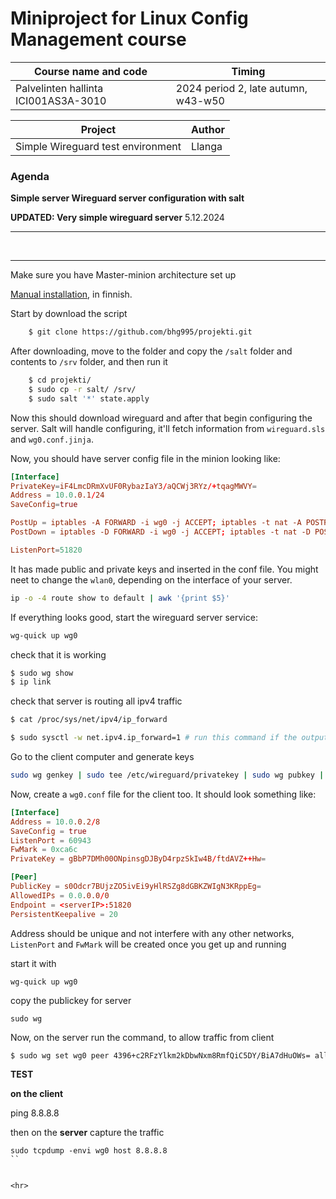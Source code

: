 # Miniproject for Linux Config Management course

| Course name and code | Timing 
|----------|---------|
| Palvelinten hallinta ICI001AS3A-3010     | 2024 period 2, late autumn, w43-w50 | 

| Project | Author |
|---------|---------|
| Simple Wireguard test environment | Llanga

### Agenda

**Simple server Wireguard server configuration with salt**

**UPDATED: Very simple wireguard server** 5.12.2024

<hr>
<br>
<hr>

Make sure you have Master-minion architecture set up

[Manual installation](https://github.com/bhg995/paha/blob/main/h4.md), in finnish.

Start by download the script
```bash
	$ git clone https://github.com/bhg995/projekti.git
```
After downloading, move to the folder and copy the `/salt` folder and contents to `/srv` folder, and then run it
```bash
	$ cd projekti/
	$ sudo cp -r salt/ /srv/ 
	$ sudo salt '*' state.apply 
```

Now this should download wireguard and after that begin configuring the server. Salt will handle configuring, it'll fetch information from `wireguard.sls` and `wg0.conf.jinja`.

Now, you should have server config file in the minion looking like:
```.conf
[Interface]
PrivateKey=iF4LmcDRmXvUF0RybazIaY3/aQCWj3RYz/+tqagMWVY=
Address = 10.0.0.1/24
SaveConfig=true

PostUp = iptables -A FORWARD -i wg0 -j ACCEPT; iptables -t nat -A POSTROUTING -o wlan0 -j MASQUERADE
PostDown = iptables -D FORWARD -i wg0 -j ACCEPT; iptables -t nat -D POSTROUTING -o wlan0 -j MASQUERADE

ListenPort=51820
```

It has made public and private keys and inserted in the conf file. You might neet to change the `wlan0`, depending on the interface of your server.

```bash
ip -o -4 route show to default | awk '{print $5}'
```

If everything looks good, start the wireguard server service:
```bash
wg-quick up wg0
```
check that it is working 

```.sh
$ sudo wg show
$ ip link
```

check that server is routing all ipv4 traffic

```.sh
$ cat /proc/sys/net/ipv4/ip_forward

$ sudo sysctl -w net.ipv4.ip_forward=1 # run this command if the output of previous is 0
```


Go to the client computer and generate keys
```.sh
sudo wg genkey | sudo tee /etc/wireguard/privatekey | sudo wg pubkey | sudo tee /etc/wireguard/publickey
```


Now, create a `wg0.conf` file for the client too. It should look something like:

```.conf
[Interface]
Address = 10.0.0.2/8
SaveConfig = true
ListenPort = 60943
FwMark = 0xca6c
PrivateKey = gBbP7DMh00ONpinsgDJByD4rpzSkIw4B/ftdAVZ++Hw=

[Peer]
PublicKey = s0Odcr7BUjzZO5ivEi9yHlRSZg8dGBKZWIgN3KRppEg=
AllowedIPs = 0.0.0.0/0
Endpoint = <serverIP>:51820
PersistentKeepalive = 20
```
Address should be unique and not interfere with any other networks, `ListenPort` and `FwMark` will be created once you get up and running 

start it with
```
wg-quick up wg0
```
copy the publickey for server
```
sudo wg
``` 
Now, on the server run the command, to allow traffic from client
```bash
$ sudo wg set wg0 peer 4396+c2RFzYlkm2kDbwNxm8RmfQiC5DY/BiA7dHuOWs= allowed-ips 10.0.0.2/32
```


**TEST**

**on the client**

ping 8.8.8.8

then on the **server** capture the traffic

```
sudo tcpdump -envi wg0 host 8.8.8.8
``


<hr>

